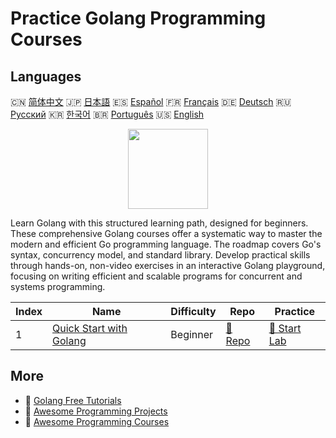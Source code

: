 # Practice Golang Programming Courses

## Languages

🇨🇳 [简体中文](README_zh.md) 🇯🇵 [日本語](README_ja.md) 🇪🇸 [Español](README_es.md) 🇫🇷 [Français](README_fr.md) 🇩🇪 [Deutsch](README_de.md) 🇷🇺 [Русский](README_ru.md) 🇰🇷 [한국어](README_ko.md) 🇧🇷 [Português](README_pt.md) 🇺🇸 [English](README.md) 

<div align="center">
<img width="128px" src="https://file.labex.io/path/YgASYacMNI6I.png">
</div>

Learn Golang with this structured learning path, designed for beginners. These comprehensive Golang courses offer a systematic way to master the modern and efficient Go programming language. The roadmap covers Go's syntax, concurrency model, and standard library. Develop practical skills through hands-on, non-video exercises in an interactive Golang playground, focusing on writing efficient and scalable programs for concurrent and systems programming.

|   Index | Name                                                                    | Difficulty   | Repo                                                         | Practice                                                     |
|---------|-------------------------------------------------------------------------|--------------|--------------------------------------------------------------|--------------------------------------------------------------|
|       1 | [Quick Start with Golang](https://labex.io/courses/quick-start-with-go) | Beginner     | [🔗 Repo](https://github.com/labex-labs/quick-start-with-go) | [🚀 Start Lab](https://labex.io/courses/quick-start-with-go) |

## More

- 🔗 [Golang Free Tutorials](https://github.com/labex-labs/go-free-tutorials)
- 🔗 [Awesome Programming Projects](https://github.com/labex-labs/awesome-programming-projects)
- 🔗 [Awesome Programming Courses](https://github.com/labex-labs/awesome-programming-courses)

